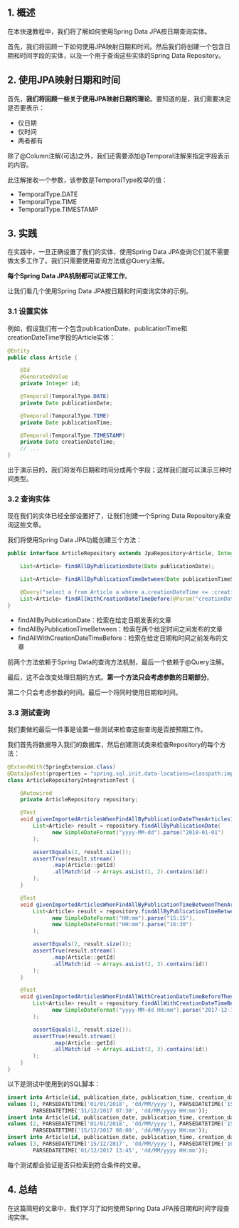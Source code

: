 ## 1. 概述

在本快速教程中，我们将了解如何使用Spring Data JPA按日期查询实体。

首先，我们将回顾一下如何使用JPA映射日期和时间。然后我们将创建一个包含日期和时间字段的实体，以及一个用于查询这些实体的Spring Data Repository。

## 2. 使用JPA映射日期和时间

首先，**我们将回顾一些关于使用JPA映射日期的理论**。要知道的是，我们需要决定是否要表示：

+ 仅日期
+ 仅时间
+ 两者都有

除了@Column注解(可选)之外，我们还需要添加@Temporal注解来指定字段表示的内容。

此注解接收一个参数，该参数是TemporalType枚举的值：

+ TemporalType.DATE
+ TemporalType.TIME
+ TemporalType.TIMESTAMP

## 3. 实践

在实践中，一旦正确设置了我们的实体，使用Spring Data JPA查询它们就不需要做太多工作了。我们只需要使用查询方法或@Query注解。

**每个Spring Data JPA机制都可以正常工作**。

让我们看几个使用Spring Data JPA按日期和时间查询实体的示例。

### 3.1 设置实体

例如，假设我们有一个包含publicationDate、publicationTime和creationDateTime字段的Article实体：

```java
@Entity
public class Article {

    @Id
    @GeneratedValue
    private Integer id;

    @Temporal(TemporalType.DATE)
    private Date publicationDate;

    @Temporal(TemporalType.TIME)
    private Date publicationTime;

    @Temporal(TemporalType.TIMESTAMP)
    private Date creationDateTime;
    // ...
}
```

出于演示目的，我们将发布日期和时间分成两个字段；这样我们就可以演示三种时间类型。

### 3.2 查询实体

现在我们的实体已经全部设置好了，让我们创建一个Spring Data Repository来查询这些文章。

我们将使用Spring Data JPA功能创建三个方法：

```java
public interface ArticleRepository extends JpaRepository<Article, Integer> {

    List<Article> findAllByPublicationDate(Date publicationDate);

    List<Article> findAllByPublicationTimeBetween(Date publicationTimeStart, Date publicationTimeEnd);

    @Query("select a from Article a where a.creationDateTime <= :creationDateTime")
    List<Article> findAllWithCreationDateTimeBefore(@Param("creationDateTime") Date creationDateTime);
}
```

+ findAllByPublicationDate：检索在给定日期发表的文章
+ findAllByPublicationTimeBetween：检索在两个给定时间之间发布的文章
+ findAllWithCreationDateTimeBefore：检索在给定日期和时间之前发布的文章

前两个方法依赖于Spring Data的查询方法机制，最后一个依赖于@Query注解。

最后，这不会改变处理日期的方式。**第一个方法只会考虑参数的日期部分**。

第二个只会考虑参数的时间。最后一个将同时使用日期和时间。

### 3.3 测试查询

我们要做的最后一件事是设置一些测试来检查这些查询是否按预期工作。

我们首先将数据导入我们的数据库，然后创建测试类来检查Repository的每个方法：

```java
@ExtendWith(SpringExtension.class)
@DataJpaTest(properties = "spring.sql.init.data-locations=classpath:import_entities.sql", showSql = false)
class ArticleRepositoryIntegrationTest {

    @Autowired
    private ArticleRepository repository;

    @Test
    void givenImportedArticlesWhenFindAllByPublicationDateThenArticles1And2Returned() throws Exception {
        List<Article> result = repository.findAllByPublicationDate(
              new SimpleDateFormat("yyyy-MM-dd").parse("2018-01-01")
        );

        assertEquals(2, result.size());
        assertTrue(result.stream()
              .map(Article::getId)
              .allMatch(id -> Arrays.asList(1, 2).contains(id))
        );
    }

    @Test
    void givenImportedArticlesWhenFindAllByPublicationTimeBetweenThenArticles2And3Returned() throws Exception {
        List<Article> result = repository.findAllByPublicationTimeBetween(
              new SimpleDateFormat("HH:mm").parse("15:15"),
              new SimpleDateFormat("HH:mm").parse("16:30")
        );

        assertEquals(2, result.size());
        assertTrue(result.stream()
              .map(Article::getId)
              .allMatch(id -> Arrays.asList(2, 3).contains(id))
        );
    }

    @Test
    void givenImportedArticlesWhenFindAllWithCreationDateTimeBeforeThenArticles2And3Returned() throws Exception {
        List<Article> result = repository.findAllWithCreationDateTimeBefore(
              new SimpleDateFormat("yyyy-MM-dd HH:mm").parse("2017-12-15 10:00")
        );

        assertEquals(2, result.size());
        assertTrue(result.stream()
              .map(Article::getId)
              .allMatch(id -> Arrays.asList(2, 3).contains(id))
        );
    }
}
```

以下是测试中使用到的SQL脚本：

```sql
insert into Article(id, publication_date, publication_time, creation_date_time)
values (1, PARSEDATETIME('01/01/2018', 'dd/MM/yyyy'), PARSEDATETIME('15:00', 'HH:mm'),
        PARSEDATETIME('31/12/2017 07:30', 'dd/MM/yyyy HH:mm'));
insert into Article(id, publication_date, publication_time, creation_date_time)
values (2, PARSEDATETIME('01/01/2018', 'dd/MM/yyyy'), PARSEDATETIME('15:30', 'HH:mm'),
        PARSEDATETIME('15/12/2017 08:00', 'dd/MM/yyyy HH:mm'));
insert into Article(id, publication_date, publication_time, creation_date_time)
values (3, PARSEDATETIME('15/12/2017', 'dd/MM/yyyy'), PARSEDATETIME('16:00', 'HH:mm'),
        PARSEDATETIME('01/12/2017 13:45', 'dd/MM/yyyy HH:mm'));
```

每个测试都会验证是否只检索到符合条件的文章。

## 4. 总结

在这篇简短的文章中，我们学习了如何使用Spring Data JPA按日期和时间字段查询实体。